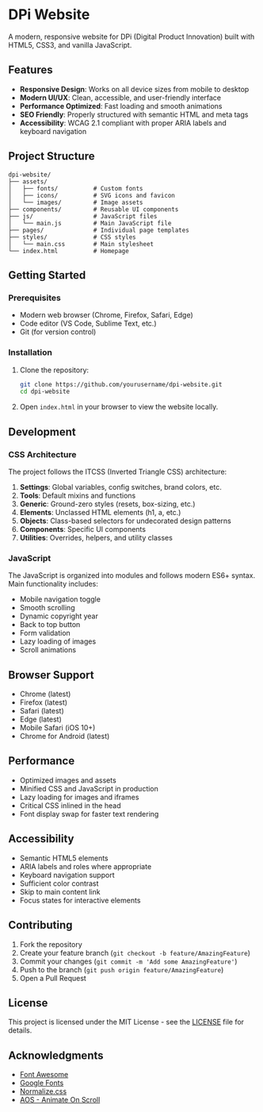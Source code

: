 # DPi Website

A modern, responsive website for DPi (Digital Product Innovation) built with HTML5, CSS3, and vanilla JavaScript.

## Features

- **Responsive Design**: Works on all device sizes from mobile to desktop
- **Modern UI/UX**: Clean, accessible, and user-friendly interface
- **Performance Optimized**: Fast loading and smooth animations
- **SEO Friendly**: Properly structured with semantic HTML and meta tags
- **Accessibility**: WCAG 2.1 compliant with proper ARIA labels and keyboard navigation

## Project Structure

```
dpi-website/
├── assets/
│   ├── fonts/          # Custom fonts
│   ├── icons/          # SVG icons and favicon
│   └── images/         # Image assets
├── components/         # Reusable UI components
├── js/                 # JavaScript files
│   └── main.js         # Main JavaScript file
├── pages/              # Individual page templates
├── styles/             # CSS styles
│   └── main.css        # Main stylesheet
└── index.html          # Homepage
```

## Getting Started

### Prerequisites

- Modern web browser (Chrome, Firefox, Safari, Edge)
- Code editor (VS Code, Sublime Text, etc.)
- Git (for version control)

### Installation

1. Clone the repository:
   ```bash
   git clone https://github.com/yourusername/dpi-website.git
   cd dpi-website
   ```

2. Open `index.html` in your browser to view the website locally.

## Development

### CSS Architecture

The project follows the ITCSS (Inverted Triangle CSS) architecture:

1. **Settings**: Global variables, config switches, brand colors, etc.
2. **Tools**: Default mixins and functions
3. **Generic**: Ground-zero styles (resets, box-sizing, etc.)
4. **Elements**: Unclassed HTML elements (h1, a, etc.)
5. **Objects**: Class-based selectors for undecorated design patterns
6. **Components**: Specific UI components
7. **Utilities**: Overrides, helpers, and utility classes

### JavaScript

The JavaScript is organized into modules and follows modern ES6+ syntax. Main functionality includes:

- Mobile navigation toggle
- Smooth scrolling
- Dynamic copyright year
- Back to top button
- Form validation
- Lazy loading of images
- Scroll animations

## Browser Support

- Chrome (latest)
- Firefox (latest)
- Safari (latest)
- Edge (latest)
- Mobile Safari (iOS 10+)
- Chrome for Android (latest)

## Performance

- Optimized images and assets
- Minified CSS and JavaScript in production
- Lazy loading for images and iframes
- Critical CSS inlined in the head
- Font display swap for faster text rendering

## Accessibility

- Semantic HTML5 elements
- ARIA labels and roles where appropriate
- Keyboard navigation support
- Sufficient color contrast
- Skip to main content link
- Focus states for interactive elements

## Contributing

1. Fork the repository
2. Create your feature branch (`git checkout -b feature/AmazingFeature`)
3. Commit your changes (`git commit -m 'Add some AmazingFeature'`)
4. Push to the branch (`git push origin feature/AmazingFeature`)
5. Open a Pull Request

## License

This project is licensed under the MIT License - see the [LICENSE](LICENSE) file for details.

## Acknowledgments

- [Font Awesome](https://fontawesome.com/)
- [Google Fonts](https://fonts.google.com/)
- [Normalize.css](https://necolas.github.io/normalize.css/)
- [AOS - Animate On Scroll](https://michalsnik.github.io/aos/)
